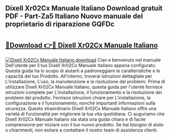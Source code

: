 ## Dixell Xr02Cx Manuale Italiano Download gratuit PDF - Part-Za5 Italiano Nuovo manuale del proprietario di riparazione GQFDc

# <h2><a href="http://dfahi5o.blite.top/?on=Dixell+Xr02Cx+Manuale+Italiano">🔗Download 👉🔴 Dixell Xr02Cx Manuale Italiano</a></h2>

[![Dixell Xr02Cx Manuale Italiano download](https://i.imgur.com/lujVjoI.png)](http://dfahi5o.blite.top/?on=Dixell+Xr02Cx+Manuale+Italiano)
Ciao e benvenuto nel manuale Dell'utente per il tuo Dixell Xr02Cx Manuale Italiano appena configurato. Questa guida ha lo scopo di aiutarti a padroneggiare le caratteristiche e le capacità del tuo Prodotto. All'interno, troverai istruzioni dettagliate per L'installazione, L'uso, la manutenzione e la risoluzione dei problemi. Prima di utilizzare Dixell Xr02Cx Manuale Italiano, questa guida per l'utente fornisce istruzioni complete per L'installazione, il funzionamento e la risoluzione dei problemi del prodotto. Fornisce istruzioni chiare per L'installazione, la configurazione e il funzionamento, nonché importanti informazioni sulla sicurezza. Questo straordinario Dixell Xr02Cx Manuale Italiano offre una varietà di funzionalità per migliorare la tua vita quotidiana. Ci auguriamo che Dixell Xr02Cx Manuale Italiano sia stata una guida chiara e di facile comprensione per iniziare con il tuo nuovo prodotto. Se hai bisogno di aiuto o chiarimenti, non esitare a contattare il nostro team di assistenza clienti.
